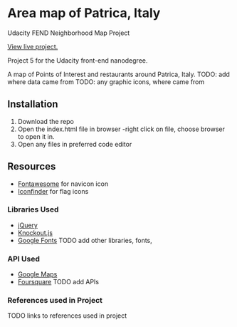 # Area map of Patrica, Italy
Udacity FEND Neighborhood Map Project

[View live project.](https://lauraleelee.github.io/NeighborhoodMapProject/)

Project 5 for the Udacity front-end nanodegree.

A map of Points of Interest and restaurants around Patrica,
Italy.
TODO: add where data came from
TODO: any graphic icons, where came from

## Installation

1. Download the repo
2. Open the index.html file in browser
   -right click on file, choose browser to open it in.
3. Open any files in preferred code editor

## Resources
* [Fontawesome](www.fontawesome.com) for navicon icon
* [Iconfinder](www.iconfinder.com) for flag icons


### Libraries Used

* [jQuery](http://jquery.com)
* [Knockout.js](http://knockoutjs.com/)
* [Google Fonts](https://fonts.google.com/)
TODO add other libraries, fonts,


### API Used

* [Google Maps](https://developers.google.com/maps/)
* [Foursquare](https://developer.foursquare.com/)
TODO add APIs

### References used in Project

TODO links to references used in project
